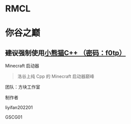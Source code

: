 # RMCL
# 你谷之巅
## ~~建议~~强制使用[小熊猫C++ （密码：f0tp）](https://wwe.lanzoui.com/b01os0mwd)

Minecraft 启动器

>洛谷上纯 Cpp 的 Minecraft 启动器巅峰

团队：方块工作室

制作者

liyifan202201

GSCG01


